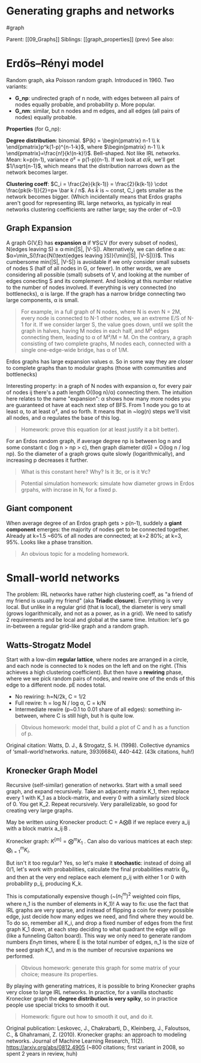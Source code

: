 # Generating graphs and networks

#graph

Parent: [[09_Graphs]]
Siblings: [[graph_properties]] (prev)
See also: 

# Erdős–Rényi model

Random graph, aka Poisson random graph. Introduced in 1960. Two variants:
* **G_np**: undirected graph of n node, with edges between all pairs of nodes equally probable, and probability p. More popular.
* **G_nm**: similar, but n nodes and m edges, and all edges (all pairs of nodes) equally probable.

**Properties** (for G_np):

**Degree distribution**: binomial. $P(k) = \begin{pmatrix} n-1 \\ k \end{pmatrix}p^k(1-p)^{n-1-k}$, where $\begin{pmatrix} n-1 \\ k \end{pmatrix}=\frac{n!}{k!(n-k)!}$. Bell-shaped. Not like IRL networks. Mean: k=p(n-1), variance σ² = p(1-p)(n-1). If we look at $σ/\bar k$, we'll get $1/\sqrt{n-1}$, which means that the distribution narrows down as the network becomes larger.

**Clustering coeff**: $C_i = \frac{2e}{k(k-1)} = \frac{2}{k(k-1)} \cdot \frac{pk(k-1)}{2}=p≈ \bar k / n$. As $\bar k$ is ~ const, C_i gets smaller as the network becomes bigger. (Which incidentally means that Erdos graphs aren't good for representing IRL large networks, as typically in real networks clustering coefficients are rather large; say the order of ~0.1)

## Graph Expansion

A graph G(V,E) has **expansion α** if ∀S⊆V (for every subset of nodes), N(edges leaving S) ≥ α∙min(|S|, |V-S|). Alternatively, we can define α as: $α=\min_S(\frac{N(\text{edges leaving }S)}{\min(|S|, |V-S|)})$. This cumbersome min(|S|, |V-S|) is avoidable if we only consider small subsets of nodes S (half of all nodes in G, or fewer). In other words, we are considering all possible (small) subsets of V, and looking at the number of edges conecting S and its complement. And looking at this number relative to the number of nodes involved.  If everything is very connected (no bottlenecks), α is large. If the graph has a narrow bridge connecting two large components, α is small.

> For example, in a full graph of N nodes, where N is even N = 2M, every node is connected to N-1 other nodes, we an extreme E/S of N-1 for it. If we consider larger S, the value goes down, until we split the graph in halves, having M nodes in each half, and M² edges connecting them, leading to α of M²/M = M. On the contrary, a graph consisting of two complete graphs, M nodes each, connected with a single one-edge-wide bridge, has α of 1/M.

Erdos graphs has large expansion values α. So in some way they are closer to complete graphs than to modular graphs (those with communities and bottlenecks)

Interesting property: in a graph of N nodes with expansion α, for every pair of nodes ij there's a path length O((log n)/α) connecting them. The intuition here relates to the name "expansion": α shows how many more nodes you are guaranteed ot have at each next step of BFS. From 1 node you go to at least α, to at least α², and so forth. It means that in ~log(n) steps we'll visit all nodes, and α regulates the base of this log.

> Homework: prove this equation (or at least justify it a bit better).

For an Erdos random graph, if average degree np is between log n and some constant c (log n > np > c), then graph diameter d(G) = O(log n / log np). So the diameter of a graph grows quite slowly (logarithmically), and increasing p decreases it further.

> What is this constant here? Why? Is it ∃c, or is it ∀c?

> Potential simulation homework: simulate how diameter grows in Erdos grpahs, with incrase in N, for a fixed p.

## Giant component

When average degree of an Erdos graph gets > p(n-1), suddely a **giant component** emerges: the majority of nodes get to be connected together. Already at k=1.5 ~60% of all nodes are connected; at k=2 80%; at k=3, 95%. Looks like a phase transition.

> An obvious topic for a modeling homework.

# Small-world networks

The problem: IRL networks have rather high clustering coeff, as "a friend of my friend is usually my friend" (aka **Triadic closure**). Everything is very local. But unlike in a regular grid (that is local), the diameter is very small (grows logarithmically, and not as a power, as in a grid). We need to satisfy 2 requirements and be local and global at the same time. Intuition: let's go in-between a regular grid-like graph and a random graph.

## Watts-Strogatz Model

Start with a low-dim **regular lattice**, where nodes are arranged in a circle, and each node is connected to k nodes on the left and on the right. (This achieves a high clustering coefficient). But then have a **rewiring** phase, where we we pick random pairs of nodes, and rewire one of the ends of this edge to a different node. pE nodes total.

* No rewiring: h=N/2k, C = 1/2
* Full rewire: h = log N / log α, C = k/N
* Intermediate rewire (p~0.1 to 0.01 share of all edges): something in-between, where C is still high, but h is quite low.

> Obvious homework: model that, build a plot of C and h as a function of p.

Original citation: Watts, D. J., & Strogatz, S. H. (1998). Collective dynamics of ‘small-world’networks. nature, 393(6684), 440-442. (43k citations, huh!)

## Kronecker Graph Model

Recursive (self-similar) generation of networks. Start with a small seed graph, and expand recursively. Take an adjacenty matrix K_1, then replace every 1 with K_1 as a block-matrix, and every 0 with a similarly sized block of 0. You get K_2. Repeat recursively. Very parallelizable, so good for creating very large graphs.

May be written using Kronecker product: C = A⨂B if we replace every a_ij with a block matrix a_ij∙B .

Kronecker graph: $\displaystyle K^{[m]} = \bigotimes^m K_1$ . Can also do various matrices at each step: $\displaystyle \bigotimes^m_{i=1} K_i$.

But isn't it too regular? Yes, so let's make it **stochastic**: instead of doing all 0/1, let's work with probabilities, calculate the final probabilities matrix $Θ_k$, and then at the very end replace each element p_ij with either 1 or 0 with probability p_ij, producing K_k. 

This is computationally expensive though (~$(n_1^m)^2$ weighted coin flips, where n_1 is the number of elements in K_1)! A way to fix: use the fact that IRL graphs are very sparse, and instead of flipping a coin for every possible edge, just decide how many edges we need, and find where  they would be. To do so, remember all K_i, and drop a fixed number of edges from the first graph K_1 down, at each step deciding to what quadrant the edge will go (like a funneling Galton board). This way we only need to generate random numbers $En_1 m$ times, where E is the total number of edges, n_1 is the size of the seed graph K_1, and m is the number of recursive expanions we performed.

> Obvious homework: generate this graph for some matrix of your choice; measure its properties.

By playing with generating matrices, it is possible to bring Kronecker graphs very close to large IRL networks. In practice, for a vanilla stochastic Kronecker graph the **degree distribution is very spiky**, so in practice people use special tricks to smooth it out.

> Homework: figure out how to smooth it out, and do it.

Original publication: Leskovec, J., Chakrabarti, D., Kleinberg, J., Faloutsos, C., & Ghahramani, Z. (2010). Kronecker graphs: an approach to modeling networks. Journal of Machine Learning Research, 11(2).
https://arxiv.org/abs/0812.4905
(~800 citations; first variant in 2008, so spent 2 years in review, huh)